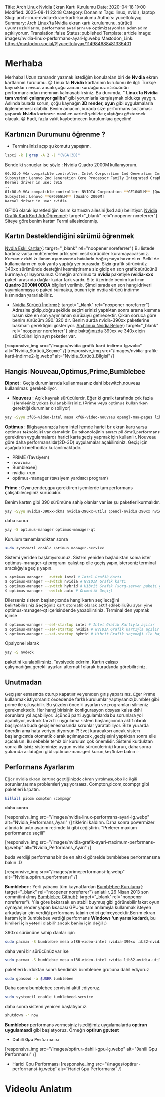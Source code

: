 Title: Arch Linux Nvidia Ekran Kartı Kurulumu
Date: 2020-04-18 10:00
Modified: 2025-08-11 22:48
Category: Donanım
Tags: linux, nvidia, laptop
Slug: arch-linux-nvidia-ekran-karti-kurulumu
Authors: yuceltoluyag
Summary: Arch Linux'ta Nvidia ekran kartı kurulumunu, sürücü uyumsuzluklarını, performans ayarlarını ve optimizasyonları adım adım açıklıyorum.
Translation: false
Status: published
Template: article
Image: images/nvidia-linux-performans-ayari-lg.webp
Mastodon_Link: https://mastodon.social/@yuceltoluyag/114984688481336401


# Merhaba

Merhaba! Uzun zamandır yazmak istediğim konulardan biri de **Nvidia** ekran kartlarının kurulumu. 😊 Linux'ta **Nvidia** kartlarının kurulumu ile ilgili Türkçe kaynaklar mevcut ancak çoğu zaman kurduğunuz sürücünün performansından memnun kalmayabilirsiniz. Bu durumda, " **Linux'ta Nvidia tam verimli çalışmıyor galiba**" gibi yorumlarla karşılaşmak oldukça yaygın. Aslında burada sorun, çoğu kaynağın **3D render, oyun** gibi uygulamalarla ilgilenmemesi olabilir. Benim amacım, burada size performans sıralaması yaparak **Nvidia** kartınızın nasıl en verimli şekilde çalıştığını göstermek olacak. 😁 Hadi, fazla vakit kaybetmeden kurulumlara geçelim!


## Kartınızın Durumunu öğrenme ?

- Terminalinizi açıp şu komutu yapıştırın.

```bash
lspci -k | grep -A 2 -E "(VGA|3D)"
```

Bende ki sonuçlar ise şöyle : Nvidia Quadro 2000M kullanıyorum.

```bash
00:02.0 VGA compatible controller: Intel Corporation 2nd Generation Core Processor Family Integrated Graphics Controller (rev 09)
Subsystem: Lenovo 2nd Generation Core Processor Family Integrated Graphics Controller
Kernel driver in use: i915
--
01:00.0 VGA compatible controller: NVIDIA Corporation **GF106GLM** [Quadro 2000M] (rev a1)
Subsystem: Lenovo **GF106GLM** [Quadro 2000M]
Kernel driver in use: nvidia
```

GF106 olarak işaretlediğim kısım kartınıızn ailesini(kod adı) belirtiyor. [Nvidia Grafik Kartı Kod Adı Öğrenme](https://nouveau.freedesktop.org/wiki/CodeNames/){: target="_blank" rel="noopener noreferrer"} Siteye göre benim kartım Fermi ailesindenmiş.

## Kartın Desteklendiğini sürümü öğrenmek

[Nvdia Eski Kartlar](https://www.nvidia.com/en-us/drivers/unix/legacy-gpu/){: target="_blank" rel="noopener noreferrer"} Bu listede kartınız varsa muhtemelen artık yeni nesil sürücüleri kuramayacaksınız. Kursanız dahi kullanım aşamasında hatalarla boğuşmaya hazır olun. Belki de kullanıcıların en çok yanlış yaptığı yer burasıdır. Sizin grafik sürücünüz 340xx sürümünde desteğini kesmiştir ama siz gidip en son grafik sürücünü kurmaya çalışıyorsunuz. Örneğin archlinux ta **nvidia** paketiyle **nvidia-xxx** paketi arasında dağlar kadar fark vardır. Site üzerinde benim kartımın **Quadro 2000M 0DDA** bilgileri verilmiş. Şimdi sırada en son hangi driveri yayımlanmışşa o paketi bulmakta, bunun için nvdia sürücü indirme kısmından yararlabiliriz.

- [Nvidia Sürücü İndirme](https://www.nvidia.com/Download/index.aspx){: target="_blank" rel="noopener noreferrer"} Adresine gidip,doğru şekilde seçimlerinizi yaptıktan sonra arama kısmına basın size en son yayımlanan sürücüyü getirecektir. Çıkan sonuca göre benim sürücüm 390.1320 dır. Benim aurda nvidia-390xx paketlerine bakmam gerektiğini gösteriyor. [Archlinux Nvidia Belge](https://wiki.archlinux.org/index.php/NVIDIA#Installation){: target="_blank" rel="noopener noreferrer"} sine baktığınızda 390xx ve 340xx için sürücüleri için ayrı paketler var.




[responsive_img src="/images/nvidia-grafik-karti-indirme-lg.webp" alt="Nvidia_Sürücü_Seçme" /]
[responsive_img src="/images/nvidia-grafik-karti-indirme2-lg.webp" alt="Nvidia_Sürücü_Bilgisi" /]

## Hangisi Nouveau,Optimus,Prime,Bumblebee

**Dipnot** : Geçiş durumlarında kullanmasanız dahi bbswitch,nouveau kullanılması gerekebiliyor.

- **Nouveau** : Açık kaynak sürücülerdir. Eğer ki grafik tarafında çok fazla işlemleriniz yoksa kullanabilirsiniz. (Prime veya optimus kullanırken gerektiği durumlar olabiliyor)

```bash
yay -Syyu xf86-video-intel mesa xf86-video-nouveau opengl-man-pages lib32-mesa-vdpau lib32-libva-mesa-driver  # paketlerini kurabilirsiniz
```

**Optimus** : Bilgisayarınızda hem intel hemde harici bir ekran kartı varsa optimus teknolojisi var demektir. Bu tekonolojinin amacı pil ömrü,performans gerektiren uygulamalarda harici karta geçiş yapmak için kullanılır. Nouveau göre daha performanslıdır(2D-3D) uygulamalar açabilirsiniz. Geçiş için aşağıda ki methodlar kullanılmaktadır.

- PRIME (Tavsiyem)
- nouveau
- Bumblebee]
- nvidia-xrun
- optimus-manager (tavsiyem yardımcı program)

**Prime** : Oyun,render,gpu gerektiren işlemlerde tam performans çalışabileceğiniz sürücüdür.

Benim kartım gibi 390 sürümüne sahip olanlar var ise şu paketleri kurmalıdır.

```bash
yay -Syyu nvidia-390xx-dkms nvidia-390xx-utils opencl-nvidia-390xx nvidia-390xx-settings lib32-opencl-nvidia-390xx lib32-nvidia-390xx-utils
```

daha sonra

```bash
yay -S optimus-manager optimus-manager-qt
```

Kurulum tamamlandıktan sonra

```bash
sudo systemctl enable optimus-manager.service
```

Sistemi yeniden başlatıyorsunuz. Sistem yeniden başladıktan sonra ister optimus-manager-qt programı çalıştırıp elle geçiş yapın,isterseniz terminal aracılığıyla geçiş yapın.

```bash
$ optimus-manager --switch intel # Intel Grafik Kartı
$ optimus-manager --switch nvidia # NVIDIA Grafik kartı
$ optimus-manager --switch hybrid # Hibrit Grafik (xorg-server paketi gereklidir)
$ optimus-manager --switch auto # Otomatik Geçiş)
```

Dilerseniz sistem başlangıcında hangi kartın seçileceğini belirtebilirsiniz.Seçtiğiniz kart otomatik olarak aktif edilebilir.Bu ayarı yine optimus-manager-qt içerisindende yapabilirsiniz. Terminal den yapmak içinse

```bash
$ optimus-manager --set-startup intel # Intel Grafik Kartıyla açılır
$ optimus-manager --set-startup nvidia # NVIDIA Grafik kartıyla açılır
$ optimus-manager --set-startup hybrid # Hibrit Grafik seçeneği ile başlar (xorg-server paketi gereklidir)
```

Opsiyonel olarak

```bash
yay -S nvdock
```

paketini kuralabilirsiniz. Tavsiyede ederim. Kartın çalışıp çalışmadığını,gerekli ayarları alternatif olarak buradanda görebilirsiniz.

## Unutmadan

Geçişler esnasında oturup kapatılır ve yeniden giriş yaparsınız. Eğer Prime kullanmak istiyorsanız öncedende farklı kurulumlar yaptıysanız(bumble) gibi prime ile çakışabilir. Bu yüzden önce ki ayarları ve programları silmeniz gerekmektedir. Her hangi birisinin konfigurasyon dosyası kalsa dahi sorunlara yol açabiliyor. Üçüncü parti uygulamlarda bu sorunlara yol açabiliyor, nvdock tarzı bir uygulama sistem başlangıcında aktif olarak başlıyorsa buda geçişler esnasında sorunlar yaratabiliyor. Bize yukarda önerdin ama hata veriyor diyorsun ?! Evet kuracaksın ancak sistem başlangıcında otomatik olarak açılmayacak ,geçişlerini yaptıktan sonra elle açıcaksın. Bu sebeble temiz bir kurulum çok önemlidir. Sistemi kurduktan sonra ilk işiniz sisteminize uygun nvidia sürücülerinizi kurun, daha sonra yukarıda anlattığım gibi optimus-manageri kurun,keyfinize bakın :)

## Performans Ayarlarım

Eğer nvidia ekran kartına geçtiğinizde ekran yırtılması,obs ile ilgili sorunlar,taşıma problemleri yaşıyorsanız. Compton,picom,xcompgr gibi paketleri kapatın.

```bash
killall picom compton xcompmgr
```

daha sonra


[responsive_img src="/images/nvidia-linux-performans-ayari-lg.webp" alt="Nvidia_Performans_Ayari" /]
tiklerini kaldırın. Daha sonra powermizer altında ki auto ayarını resimde ki gibi değiştirin. "Preferer maxium performance seçili"


[responsive_img src="/images/nvidia-grafik-ayari-maximum-performans-lg.webp" alt="Nvidia_Performans_Ayari" /]

buda verdiği performans bir de en altaki görselde bumblebee performansına bakın :D


[responsive_img src="/images/primeperformansi-lg.webp" alt="Nvidia_optirun_performansı" /]

**Bumblebee** : Yerli yabancı tüm kaynaklardan [Bumblebee Kurulumu](https://wiki.archlinux.org/index.php/Bumblebee){: target="_blank" rel="noopener noreferrer"} anlatılır. 26 Nisan 2013 son commitini almış [Bumblebee Github](https://github.com/Bumblebee-Project/Bumblebee){: target="_blank" rel="noopener noreferrer"}. Yıla göre bakarsak en stabil buymuş gibi görünebilir fakat oyun oynayan,render yapan kısacası GPU'yu tam anlamıyla kullanmak isteyen arkadaşlar için verdiği performans tatmin edici gelmeyecektir.Benim ekran kartım için Bumblebee verdiği performans **Windows 'un yarısı kadardı**, bu kimileri için yeterli olabilir ancak benim için değil :)

390xx sürümüne sahip olanlar için

```bash
sudo pacman -S bumblebee mesa xf86-video-intel nvidia-390xx lib32-nvidia-390xx-utils bbswitch nvidia-390xx-utils
```

daha yeni bir sürücünüz var ise

```bash
sudo pacman -S bumblebee mesa xf86-video-intel nvidia lib32-nvidia-utils bbswitch nvidia-utils
```

paketleri kurduktan sonra kendimizi bumblebee grubuna dahil ediyoruz

```bash
sudo gpasswd -a $USER bumblebee
```

Daha osnra bumblebee servisini aktif ediyoruz.

```bash
sudo systemctl enable bumblebeed.service
```

daha sonra sistemi yeniden başlatıyoruz.

```bash
shutdown -r now
```

**Bumblebee** performans vermesiniz istediğimiz uygulamalarda **optirun uygulamaadi** gibi başlatıyoruz. Örneğin **optirun gputest**
- Dahili Gpu Performansı

[responsive_img src="/images/optirun-dahili-gpu-lg.webp" alt="Dahili Gpu Performansı" /]
- Harici Gpu Performansı
[responsive_img src="/images/optirun-performansi-lg.webp" alt="Harici Gpu Performansı" /]

# Videolu Anlatım 

<script type="module" src="https://cdn.jsdelivr.net/npm/@justinribeiro/lite-youtube@1/lite-youtube.min.js"></script>

<lite-youtube videoid="DhCUPntoKSg"></lite-youtube>
